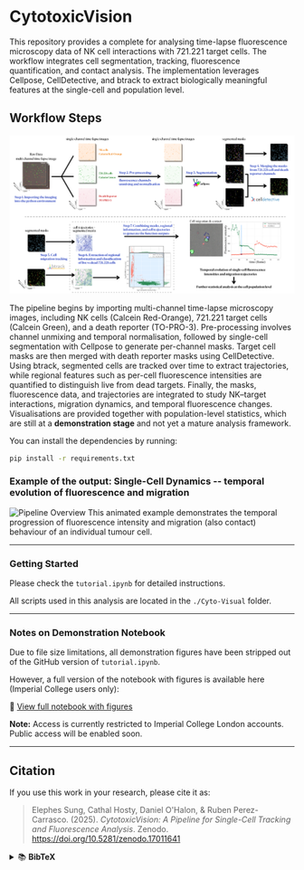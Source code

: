 # CytotoxicVision

This repository provides a complete for analysing time-lapse fluorescence microscopy data of NK cell interactions with 721.221 target cells. The workflow integrates cell segmentation, tracking, fluorescence quantification, and contact analysis. The implementation leverages Cellpose, CellDetective, and btrack to extract biologically meaningful features at the single-cell and population level.

##  Workflow Steps

![Pipeline Overview](./Figures/Cyto_Visual.jpg)

The pipeline begins by importing multi-channel time-lapse microscopy images, including NK cells (Calcein Red-Orange), 721.221 target cells (Calcein Green), and a death reporter (TO-PRO-3). Pre-processing involves channel unmixing and temporal normalisation, followed by single-cell segmentation with Cellpose to generate per-channel masks. Target cell masks are then merged with death reporter masks using CellDetective. Using btrack, segmented cells are tracked over time to extract trajectories, while regional features such as per-cell fluorescence intensities are quantified to distinguish live from dead targets. Finally, the masks, fluorescence data, and trajectories are integrated to study NK–target interactions, migration dynamics, and temporal fluorescence changes. Visualisations are provided together with population-level statistics, which are still at a **demonstration stage** and not yet a mature analysis framework.

You can install the dependencies by running:
```bash
pip install -r requirements.txt
```

###  Example of the output: Single-Cell Dynamics -- temporal evolution of fluorescence and migration

![Pipeline Overview](./Figures/animation_Tu_12.gif)
This animated example demonstrates the temporal progression of fluorescence intensity and migration (also contact) behaviour of an individual tumour cell.



---

### Getting Started

Please check the `tutorial.ipynb` for detailed instructions.

All scripts used in this analysis are located in the `./Cyto-Visual` folder.

---

### Notes on Demonstration Notebook

Due to file size limitations, all demonstration figures have been stripped out of the GitHub version of `tutorial.ipynb`.

However, a full version of the notebook with figures is available here (Imperial College users only):

🔗 [View full notebook with figures](https://imperiallondon-my.sharepoint.com/:u:/g/personal/eu23_ic_ac_uk/EaBoyv_kXF1GnC3aIKC4hHMBvxxCVeOU45U2emkjyaiJdg?e=0Tg4NM)

**Note:** Access is currently restricted to Imperial College London accounts. Public access will be enabled soon.


---

## Citation

If you use this work in your research, please cite it as:

> Elephes Sung, Cathal Hosty, Daniel O'Halon, & Ruben Perez-Carrasco. (2025). *CytotoxicVision: A Pipeline for Single-Cell Tracking and Fluorescence Analysis*. Zenodo. https://doi.org/10.5281/zenodo.17011641

<details>
<summary>📚 <strong>BibTeX</strong></summary>
@software{cytotoxicvision_2025,
  author       = {Elephes Sung and Cathal Hosty and Daniel O'Halon and Ruben Perez-Carrasco},
  title        = {CytotoxicVision: A Pipeline for Single-Cell Tracking and Fluorescence Analysis},
  year         = 2025,
  publisher    = {Zenodo},
  doi          = {10.5281/zenodo.17011641},
  url          = {https://doi.org/10.5281/zenodo.17011641}
}
</details>

